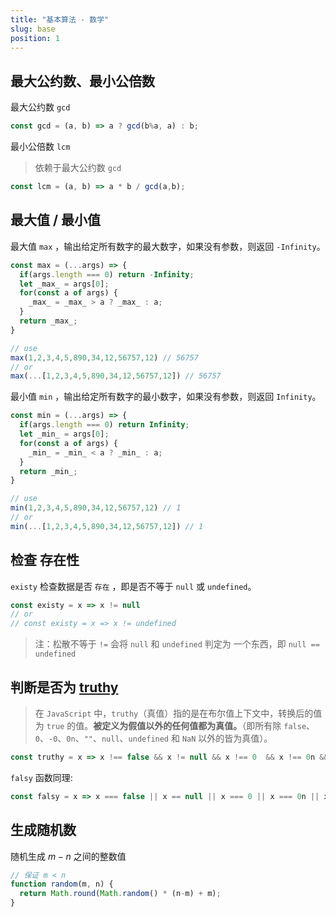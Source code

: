 ```yaml
---
title: "基本算法 - 数学"
slug: base
position: 1
---
```


## 最大公约数、最小公倍数
最大公约数 `gcd`
```js
const gcd = (a, b) => a ? gcd(b%a, a) : b;
```

最小公倍数 `lcm` 
> 依赖于最大公约数 `gcd`
```js
const lcm = (a, b) => a * b / gcd(a,b);
```

## 最大值 / 最小值
最大值 `max` ，输出给定所有数字的最大数字，如果没有参数，则返回  `-Infinity`。
```js
const max = (...args) => {
  if(args.length === 0) return -Infinity;
  let _max_ = args[0];
  for(const a of args) {
    _max_ = _max_ > a ? _max_ : a;
  }
  return _max_;
}

// use
max(1,2,3,4,5,890,34,12,56757,12) // 56757
// or
max(...[1,2,3,4,5,890,34,12,56757,12]) // 56757
```

最小值 `min` ，输出给定所有数字的最小数字，如果没有参数，则返回  `Infinity`。
```js
const min = (...args) => {
  if(args.length === 0) return Infinity;
  let _min_ = args[0];
  for(const a of args) {
    _min_ = _min_ < a ? _min_ : a;
  }
  return _min_;
}

// use
min(1,2,3,4,5,890,34,12,56757,12) // 1
// or
min(...[1,2,3,4,5,890,34,12,56757,12]) // 1
```

## 检查 存在性
`existy` 检查数据是否 `存在` ，即是否不等于 `null` 或 `undefined`。

```js
const existy = x => x != null
// or
// const existy = x => x != undefined
```
> 注：松散不等于 `!=` 会将 `null` 和 `undefined` 判定为 一个东西，即 `null == undefined`

## 判断是否为 [truthy](https://developer.mozilla.org/zh-CN/docs/Glossary/Truthy)

> 在 `JavaScript` 中，`truthy`（真值）指的是在布尔值上下文中，转换后的值为 `true` 的值。**被定义为假值以外的任何值都为真值。**（即所有除 `false`、`0`、`-0`、`0n`、`""`、`null`、`undefined` 和 `NaN` 以外的皆为真值）。

```js
const truthy = x => x !== false && x != null && x !== 0  && x !== 0n && x === x && x !== "";
```

`falsy` 函数同理: 
```js
const falsy = x => x === false || x == null || x === 0 || x === 0n || x === "" || x !== x ;
```

## 生成随机数
随机生成 $m-n$ 之间的整数值
```js
// 保证 m < n
function random(m, n) {
  return Math.round(Math.random() * (n-m) + m);
}
```

